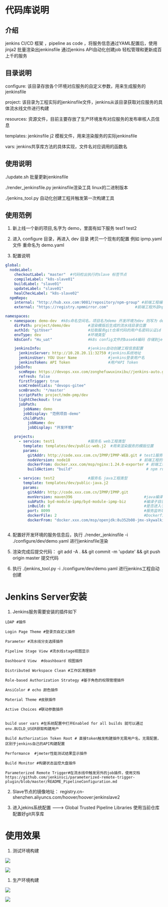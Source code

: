 # 代码库说明

## 介绍

jenkins CI/CD 框架 ，pipeline as code ，将服务信息通过YAML配置后，使用jinja2 批量渲染出jenkinsfile 通过jenkins API自动化创建job 轻松管理和更新成百上千的服务

## 目录说明

configure: 该目录存放各个环境对应服务的自定义参数，用来生成服务的jenkinsfile

project: 该目录为工程实际的jenkinsfile文件，jenkins从该目录获取对应服务的具体流水线文件进行构建

resources: 资源文件，目前主要存放了生产环境发布对应服务的发布审核人员信息

templates: jenkinsfile j2 模板文件，用来渲染服务的实际jenkinsfile

vars: jenkins共享库方法的具体实现，文件名对应调用的函数名

## 使用说明


./update.sh 批量更新jenkinsfile

./render_jenkinsfile.py jenkinsfile渲染工具 linux的二进制版本

./jenkins_tool.py 自动化创建工程并触发第一次构建工具




## 使用范例

1. 新上线一个新的项目,名字为 demo，里面有如下服务 test1 test2

2. 进入 configure 目录，再进入 dev 目录 拷贝一个现有的配置 例如 ipmp.yaml文件 重命名为 demo.yaml

3. 配置说明

```yaml
global:
  nodeLabel:
    checkoutLabel: "master"  #代码检出执行的slave 标签节点   
    compileLabel: "k8s-slave01"
    buildLabel: "slave01"
    updateLabel: "slave01"
    healCheckLabel: "k8s-slave02"
  npmRepo:
    internal: "http://hub.xxx.com:9081/repository/npm-group" #前端工程编译内部npm源
    external: "https://registry.npmmirror.com"            #前端工程外部npm源 ，先选择外部源如果编译失败，会选择内部源进行第二次编译重试

namespaces:
  - namespace: demo-dev  #k8s命名空间名，项目名为demo 开发环境为dev 则写为 demo-dev
    dirPath: project/demo/dev        #渲染模版后生成的流水线目录位置
    authId: "gitUser"                #拉取服务git仓库代码的用户名密码认证id ,再jenkins凭据管理配置后填写
    envType: dev                     #环境类型
    k8sConf: "Hu_uat"                #k8s config文件的base64编码 存储到jenkins凭证管理 类型为 secret text的 id 值

    jenkinsInfo:                     #jenkins自动创建工程信息配置
      jenkinsServer: http://10.28.20.11:32759 #jenkins系统地址
      jenkinsUser: YOU User Name              #jenkins登录用户名
      jenkinsToken: API Token                 #用户API Token
    jobInfo:
      scmRepo: https://devops.xxx.com/zonghefuwuxinxibu//jenkins-auto.git  #jenkinsfile文件的仓库地址
      refresh: false                                                                   #如果工程已经在jenkins上创建，是否更新工程配置信息
      firstTrigger: true                                                               #创建jenkins工程后是否第一次自动触发,可以避免首次发布无法获取分支信息
      scmCredentials: "devops-gitee"                                                   #jenkinsfile文件代码仓库认证的id ,提前在jenkins上配置
      scmBranch: '*/master'                                                            #拉取jenkinsfile时默认使用的分支
      scriptPath: project/mdm-pmp/dev                                                  #jenkinsfile具体的路径
      lightCheckout: true                                                              #是否使用轻量级拉取，只拉取使用的jenkinsfile文件
      jobPath:
        jobName: demo                                                                  #在jenkins上创建的文件夹，不存在会自动创建
        jobDisplay: "范例项目-demo"                                                     #文件显示名
        childPath:                                                                     #子目录信息
          jobName: dev
          jobDisplay: "开发环境"                                                       #子目录显示名，如果还有子目录按照目录结构进行继续配置,创建后projects字段下的所有service会自动归档在改目录下

    projects:
      - service: test1               #服务名 web工程类型
        template: templates/dev/public-web.j2  #用来渲染服务的模版位置
        params:
          gitAddr: http://code.xxx.com.cn/IPMP/IPMP-WEB.git # test1服务的代码地址
          nodeVersion: node18                               # 前端工程的参数，node的版本，可选值为： node14 node16 node18 node20
          dockerFrom: docker.xxx.com/msp/nginx:1.24.0-exporter # 前端工程Dockerfile的基础镜像地址
          buildAction: "build"                                 # npm run 的参数，如果为 build  编译命令为：npm run build

      - service: test2               #服务名 java工程类型
        template: templates/dev/public-java.j2  
        params:
          gitAddr: http://code.xxx.com.cn/IPMP/IPMP.git
          mvnVersion: maven396                                #java编译使用maven工具,版本为 3.9.6
          subPath: byd-module-ipmp/byd-module-ipmp-biz        #编译子目录相对位置，jar会在该目录下的target目录下生成
          inBuild: 0                                          #是否进入子目录里面编译，0表示不进入，1表示进入
          port: 8099                                          #服务监听端口
          dockerFile: 2                                       #Dockerfile类型，可选值为1,2,3 如果自己的Dockerfile不同，在 vars目录下的 javaImageBuild.groovy文件中配置
          dockerFrom: "docker.xxx.com/msp/openjdk:8u352b08-jmx-skywalking"       #Dockerfile 基础镜像



```
4. 配置好开发环境的服务信息后，执行 ./render_jenkinsfile -i ./configure/dev/demo.yaml 进行jenkinsfile渲染 


5. 渲染完成后提交代码： git add -A . && git commit -m 'update' && git push origin master 提交代码


6. 执行 ./jenkins_tool.py -i ./configure/dev/demo.yaml 进行jenkins工程自动创建



# Jenkins Server安装


1. Jenkins服务需要安装的插件如下

```
LDAP #插件

Login Page Theme #登录页自定义插件

Parameter #流水线分支选择插件

Pipeline Stage View #流水线stage视图显示

Dashboard View  #doashboard 视图插件

Distributed Workspace Clean #工作区清理插件

Role-based Authorization Strategy #基于角色的权限管理插件

AnsiColor # echo 颜色插件

Material Theme #皮肤插件

Active Choices #联动参数插件


build user vars #在系统配置中打开Enabled for all builds 就可以通过env.BUILD_USER获取构建用户

Build Authorization Token Root # 直接token触发构建插件无需用户名，无需配置，区别于jenkins自己的API构建配置

Performance  #jmeter性能测试结果显示插件

Build Monitor #构建状态监控大盘插件

Parameterized Remote Trigger#在流水线中触发另外的job插件，使用文档 https://github.com/jenkinsci/parameterized-remote-trigger-plugin/blob/master/README_PipelineConfiguration.md
```

2. Slave节点的镜像地址：  registry.cn-shenzhen.aliyuncs.com/hoover/hoover:jenkinslave2


3. 进入jekins系统配置 ---> Global Trusted Pipeline Libraries 使用当前仓库配置好git共享库


# 使用效果
1. 测试环境构建

![](https://github.com/hujingguang/easy-jenkins-pipeline/blob/main/screens/2.png)

![](https://github.com/hujingguang/easy-jenkins-pipeline/blob/main/screens/1.png)

1. 生产环境构建

![](https://github.com/hujingguang/easy-jenkins-pipeline/blob/main/screens/4.png)

![](https://github.com/hujingguang/easy-jenkins-pipeline/blob/main/screens/3.png)

